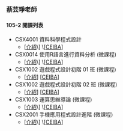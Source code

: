 ### 蔡芸琤老師

#### 105-2 開課列表

* CSX4001 資料科學程式設計
  * \[[介紹](https://ceiba.ntu.edu.tw/1052CSX4001_)\] \[[CEIBA](https://nol.ntu.edu.tw/nol/coursesearch/print_table.php?course_id=H03%2004010&class=&dpt_code=H020&ser_no=28187&semester=105-2&lang=CH)\]
* CSX0014 使用R語言進行資料分析 \(微課程\)
  * \[[介紹](https://ceiba.ntu.edu.tw/1052CSX0014_)\] \[[CEIBA](https://nol.ntu.edu.tw/nol/coursesearch/print_table.php?course_id=H03%2001300&class=&dpt_code=H010&ser_no=86273&semester=105-2&lang=CH)\]
* CSX1002 遊戲程式設計初階 01 班 \(微課程\)
  * \[[介紹](https://ceiba.ntu.edu.tw/1052CSX1002_01)\] \[[CEIBA](https://nol.ntu.edu.tw/nol/coursesearch/print_table.php?course_id=H03%2001020&class=01&dpt_code=H020&ser_no=45127&semester=105-2&lang=CH)\]
* CSX1002 遊戲程式設計初階 02 班 \(微課程\)
  * \[[介紹](https://ceiba.ntu.edu.tw/1052CSX1002_02)\] \[[CEIBA](https://nol.ntu.edu.tw/nol/coursesearch/print_table.php?course_id=H03%2001020&class=02&dpt_code=H020&ser_no=86452&semester=105-2&lang=CH)\]
* CSX1003 運算思維導論 \(微課程\)
  * \[[介紹](https://ceiba.ntu.edu.tw/1052CSX1003_)\] \[[CEIBA](https://nol.ntu.edu.tw/nol/coursesearch/print_table.php?course_id=H03%2001030&class=&dpt_code=H020&ser_no=72094&semester=105-2&lang=CH)\]
* CSX2001 手機應用程式設計進階 \(微課程\)
  * \[[介紹](https://ceiba.ntu.edu.tw/1052CSX2001_)\] \[[CEIBA](https://nol.ntu.edu.tw/nol/coursesearch/print_table.php?course_id=H03%2002010&class=&dpt_code=H020&ser_no=46562&semester=105-2&lang=CH)\]





